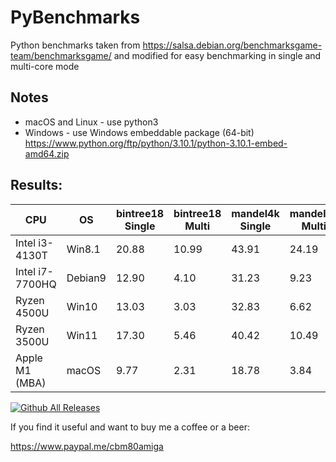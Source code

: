 # PyBenchmarks
Python benchmarks taken from https://salsa.debian.org/benchmarksgame-team/benchmarksgame/
and modified for easy benchmarking in single and multi-core mode

## Notes
* macOS and Linux - use python3
* Windows - use Windows embeddable package (64-bit) https://www.python.org/ftp/python/3.10.1/python-3.10.1-embed-amd64.zip

## Results:

 |CPU|OS|bintree18 Single|bintree18 Multi|mandel4k Single|mandel4k Multi|
 |--|--|--|--|--|--|
 |Intel i3-4130T |  Win8.1 |20.88 |10.99|43.91|24.19|
 |Intel i7-7700HQ|  Debian9|12.90 | 4.10|31.23| 9.23|
 |Ryzen 4500U    |  Win10  |13.03 | 3.03|32.83| 6.62|
 |Ryzen 3500U    |  Win11  |17.30 | 5.46|40.42|10.49|               
 |Apple M1 (MBA) |  macOS  | 9.77 | 2.31|18.78| 3.84|
 
[![Github All Releases](https://img.shields.io/github/downloads/cbm80amiga/PyBenchmarks/total.svg)]()

If you find it useful and want to buy me a coffee or a beer:

https://www.paypal.me/cbm80amiga

